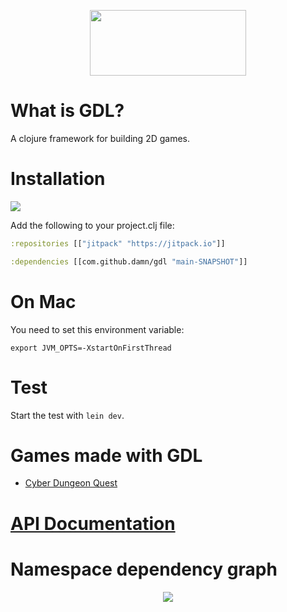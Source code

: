 <p align="center">
  <img src="https://github.com/damn/gdx/blob/main/logo.png" width="250" height="105"/>
</p>

# What is GDL?

A clojure framework for building 2D games.

# Installation

[![](https://jitpack.io/v/damn/gdl.svg)](https://jitpack.io/#damn/gdl)

Add the following to your project.clj file:

``` clojure
:repositories [["jitpack" "https://jitpack.io"]]

:dependencies [[com.github.damn/gdl "main-SNAPSHOT"]]
```

# On Mac

You need to set this environment variable:

```
export JVM_OPTS=-XstartOnFirstThread
```

# Test

Start the test with `lein dev`.

# Games made with GDL

* [Cyber Dungeon Quest](https://github.com/damn/Cyber-Dungeon-Quest)

# [API Documentation](https://damn.github.io/gdl/)

# Namespace dependency graph

<p align="center">
  <img src="https://github.com/damn/gdx/blob/main/namespaces.png"/>
</p>

